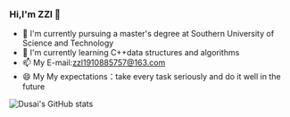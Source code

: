 ### Hi,I'm ZZl 👋
- 🔭 I'm currently pursuing a master's degree at Southern University of Science and Technology
- 🌱 I'm currently learning C++data structures and algorithms
- 📫 My E-mail:[zzl1910885757@163.com](mailto:zzl1910885757@163.com)
- 😄 My My expectations：take every task seriously and do it well in the future

![Dusai's GitHub stats](https://github-readme-stats.vercel.app/api?username=zzl20000307&show_icons=true&theme=radical)
